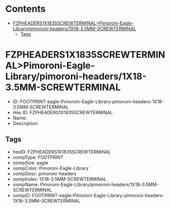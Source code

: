 



Contents
========

* [FZPHEADERS1X1835SCREWTERMINAL>Pimoroni-Eagle-Library/pimoroni-headers/1X18-3.5MM-SCREWTERMINAL](#fzpheaders1x1835screwterminalpimoroni-eagle-librarypimoroni-headers1x18-35mm-screwterminal)
	* [Tags](#tags)

# FZPHEADERS1X1835SCREWTERMINAL>Pimoroni-Eagle-Library/pimoroni-headers/1X18-3.5MM-SCREWTERMINAL

- ID: FOOTPRINT-eagle-Pimoroni-Eagle-Library-pimoroni-headers-1X18-3.5MM-SCREWTERMINAL
- Hex ID: FZPHEADERS1X1835SCREWTERMINAL
- Name: 
- Description: 

## Tags

- hexID: FZPHEADERS1X1835SCREWTERMINAL
- oompType: FOOTPRINT
- oompSize: eagle
- oompColor: Pimoroni-Eagle-Library
- oompDesc: pimoroni-headers
- oompIndex: 1X18-3.5MM-SCREWTERMINAL
- oompName: Pimoroni-Eagle-Library/pimoroni-headers/1X18-3.5MM-SCREWTERMINAL
- oompID: FOOTPRINT-eagle-Pimoroni-Eagle-Library-pimoroni-headers-1X18-3.5MM-SCREWTERMINAL
